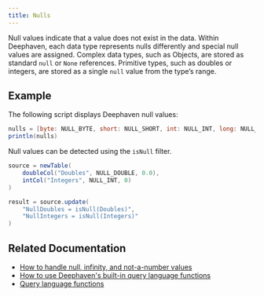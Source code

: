```yaml
---
title: Nulls
---
```


Null values indicate that a value does not exist in the data. Within Deephaven, each data type represents nulls differently and special null values are assigned. Complex data types, such as Objects, are stored as standard `null` or `None` references. Primitive types, such as doubles or integers, are stored as a single `null` value from the type’s range.

## Example

The following script displays Deephaven null values:

```groovy
nulls = [byte: NULL_BYTE, short: NULL_SHORT, int: NULL_INT, long: NULL_LONG, float: NULL_FLOAT, double: NULL_DOUBLE]
println(nulls)
```

Null values can be detected using the `isNull` filter.

```groovy order=source,result
source = newTable(
    doubleCol("Doubles", NULL_DOUBLE, 0.0),
    intCol("Integers", NULL_INT, 0)
)

result = source.update(
    "NullDoubles = isNull(Doubles)",
    "NullIntegers = isNull(Integers)"
)
```

## Related Documentation

- [How to handle null, infinity, and not-a-number values](../../../how-to-guides/handle-null-inf-nan.md)
- [How to use Deephaven's built-in query language functions](../../../how-to-guides/query-language-functions.md)
- [Query language functions](../query-library/query-language-function-reference.md)
